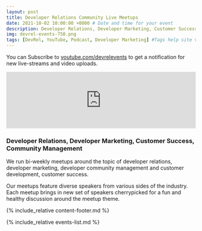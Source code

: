 ```yaml
---
layout: post
title: Developer Relations Community Live Meetups
date: 2021-10-02 10:00:00 +0000 # Date and time for your event
description: Developer Relations, Developer Marketing, Customer Success, Community Management
img: devrel-events-750.png
tags: [DevRel, YouTube, Podcast, Developer Marketing] #Tags help site visitors find events. Add an own tag i.e. DevrelFolks and a city, if you feel like it 
---
```


You can Subscribe to [youtube.com/devrelevents](https://www.youtube.com/devrelevents) to get a notification for new live-streams and video uploads.

<div class="embed-youtube">
<iframe width="100%" height="auto" src="https://www.youtube.com/embed/-9MS4U1QH7c" frameborder="0" allow="accelerometer; autoplay; encrypted-media; gyroscope; picture-in-picture" allowfullscreen></iframe></div>

### Developer Relations, Developer Marketing, Customer Success, Community Management

We run bi-weekly meetups around the topic of developer relations, developer marketing, developer community management and customer development, customer success. 

Our meetups feature diverse speakers from various sides of the industry. Each meetup brings in new set of speakers cherrypicked for a fun and healthy discussion around the meetup theme.

{% include_relative content-footer.md %}

{% include_relative events-list.md %}